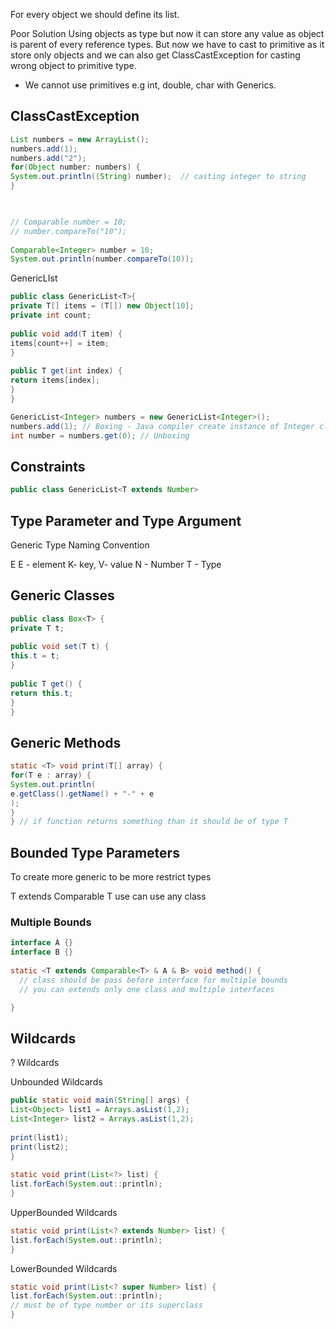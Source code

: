 
For every object we should define its list.

Poor Solution
Using objects as type but now it can store any value as object is parent of every reference types.
But now we have to cast to primitive as it store only objects and we can also get ClassCastException for casting wrong object to primitive type. 

- We cannot use primitives e.g int, double, char with Generics.
## ClassCastException

```java
List numbers = new ArrayList();  
numbers.add(1);  
numbers.add("2");  
for(Object number: numbers) {  
System.out.println((String) number);  // casting integer to string
}


  
// Comparable number = 10;  
// number.compareTo("10");  
  
Comparable<Integer> number = 10;  
System.out.println(number.compareTo(10));
```

GenericLIst
```java 
public class GenericList<T>{  
private T[] items = (T[]) new Object[10];  
private int count;  
  
public void add(T item) {  
items[count++] = item;  
}  
  
public T get(int index) {  
return items[index];  
}   
}
```


```java
GenericList<Integer> numbers = new GenericList<Integer>();  
numbers.add(1); // Boxing - Java compiler create instance of Integer class to store primitve types
int number = numbers.get(0); // Unboxing
```


## Constraints
```java
public class GenericList<T extends Number>
```

## Type Parameter and Type Argument


Generic Type Naming Convention

E  E - element
K- key, V- value
N - Number
T - Type


## Generic Classes

```java
public class Box<T> {  
private T t;  
  
public void set(T t) {  
this.t = t;  
}  
  
public T get() {  
return this.t;  
}  
}
```

## Generic Methods

```java
static <T> void print(T[] array) {  
for(T e : array) {  
System.out.println(  
e.getClass().getName() + "-" + e  
);  
}  
} // if function returns something than it should be of type T
```

## Bounded Type Parameters 

To create more generic to be more restrict types

T extends Comparable T
use can use any class 

### Multiple Bounds

```java
interface A {}  
interface B {}  
  
static <T extends Comparable<T> & A & B> void method() {  
  // class should be pass before interface for multiple bounds
  // you can extends only one class and multiple interfaces

}
```

## Wildcards

? Wildcards

Unbounded Wildcards
```java
public static void main(String[] args) {  
List<Object> list1 = Arrays.asList(1,2);  
List<Integer> list2 = Arrays.asList(1,2);  
  
print(list1);  
print(list2);  
}  
  
static void print(List<?> list) {  
list.forEach(System.out::println);  
}
```

UpperBounded Wildcards
```java
static void print(List<? extends Number> list) {  
list.forEach(System.out::println);  
}
```

LowerBounded Wildcards
```java
static void print(List<? super Number> list) {  
list.forEach(System.out::println);  
// must be of type number or its superclass  
}
```


